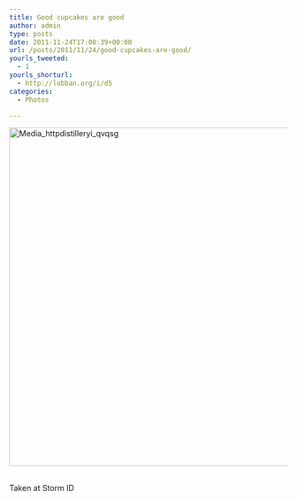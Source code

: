 ```yaml
---
title: Good cupcakes are good
author: admin
type: posts
date: 2011-11-24T17:08:39+00:00
url: /posts/2011/11/24/good-cupcakes-are-good/
yourls_tweeted:
  - 1
yourls_shorturl:
  - http://lobban.org/i/d5
categories:
  - Photos

---
```

<div class='posterous_autopost'>
  <a href="http://instagr.am/p/VmgNv/"></p> 
  
  <div class='p_embed p_image_embed'>
    <a href="http://getfile0.posterous.com/getfile/files.posterous.com/nonimage/yrFzHBzDhIwvqkDeEzdbyppbmuhAbnGuHsfJatwtHGqBimrqjbsItcmyjxbh/media_httpdistilleryi_qvqsG.jpg.scaled1000.jpg"><img alt="Media_httpdistilleryi_qvqsg" height="612" src="http://getfile0.posterous.com/getfile/files.posterous.com/nonimage/yrFzHBzDhIwvqkDeEzdbyppbmuhAbnGuHsfJatwtHGqBimrqjbsItcmyjxbh/media_httpdistilleryi_qvqsG.jpg.scaled1000.jpg" width="612" /></a>
  </div>
  
  <p>
    </a><br />Taken at Storm ID</div>